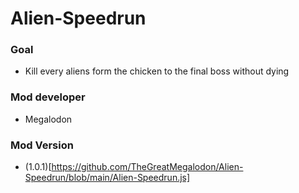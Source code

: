 # Alien-Speedrun

### Goal
* Kill every aliens form the chicken to the final boss without dying

### Mod developer
* Megalodon

### Mod Version
* (1.0.1)[https://github.com/TheGreatMegalodon/Alien-Speedrun/blob/main/Alien-Speedrun.js]
